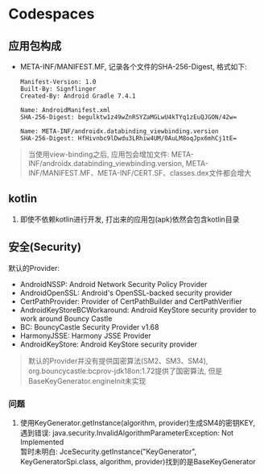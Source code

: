 # Codespaces

## 应用包构成

- META-INF/MANIFEST.MF, 记录各个文件的SHA-256-Digest, 格式如下:
    ```text
    Manifest-Version: 1.0
    Built-By: Signflinger
    Created-By: Android Gradle 7.4.1
  
    Name: AndroidManifest.xml
    SHA-256-Digest: begulktw1z49wZnRSYZaMGLwU4kTYq1zEuQJGON/42w=
  
    Name: META-INF/androidx.databinding_viewbinding.version
    SHA-256-Digest: HfHivnbc9lDwdu3LRhiw4UM/0AuLM8oqJpx6mhCj1tE=
    ```

> 当使用view-binding之后, 应用包会增加文件: META-INF/androidx.databinding_viewbinding.version, META-INF/MANIFEST.MF、META-INF/CERT.SF、classes.dex文件都会增大

## kotlin

1. 即使不依赖kotlin进行开发, 打出来的应用包(apk)依然会包含kotlin目录


## 安全(Security)

默认的Provider:
- AndroidNSSP: Android Network Security Policy Provider
- AndroidOpenSSL: Android's OpenSSL-backed security provider
- CertPathProvider: Provider of CertPathBuilder and CertPathVerifier
- AndroidKeyStoreBCWorkaround: Android KeyStore security provider to work around Bouncy Castle
- BC: BouncyCastle Security Provider v1.68
- HarmonyJSSE: Harmony JSSE Provider
- AndroidKeyStore: Android KeyStore security provider

> 默认的Provider并没有提供国密算法(SM2、SM3、SM4), org.bouncycastle:bcprov-jdk18on:1.72提供了国密算法, 但是BaseKeyGenerator.engineInit未实现


### 问题

1. 使用KeyGenerator.getInstance(algorithm, provider)生成SM4的密钥KEY, 遇到错误: java.security.InvalidAlgorithmParameterException: Not Implemented  
   暂时未明白: JceSecurity.getInstance("KeyGenerator", KeyGeneratorSpi.class, algorithm, provider)找到的是BaseKeyGenerator



